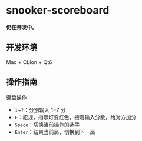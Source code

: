 # snooker-scoreboard

**仍在开发中。**

## 开发环境

Mac + CLion + Qt6

## 操作指南

键盘操作：

- `1`~`7`：分别输入 1~7 分
- `F`：犯规，指示灯变红色，接着输入分数，给对方加分
- `Space`：切换当前操作的选手
- `Enter`：结束当前局，切换到下一局